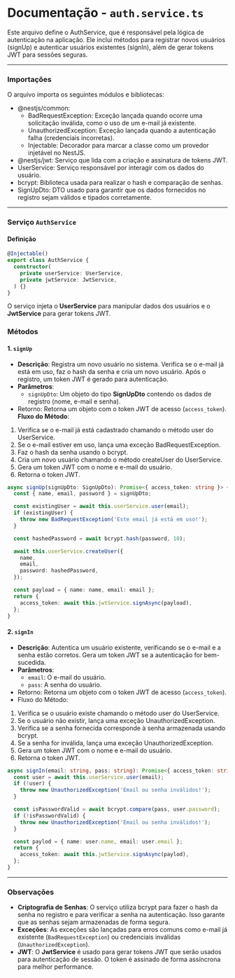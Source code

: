 # Documentação - `auth.service.ts`
Este arquivo define o AuthService, que é responsável pela lógica de autenticação na aplicação. Ele inclui métodos para registrar novos usuários (signUp) e autenticar usuários existentes (signIn), além de gerar tokens JWT para sessões seguras.

---

### Importações
O arquivo importa os seguintes módulos e bibliotecas:

* @nestjs/common:
  * BadRequestException: Exceção lançada quando ocorre uma solicitação inválida, como o uso de um e-mail já existente.
  * UnauthorizedException: Exceção lançada quando a autenticação falha (credenciais incorretas).
  * Injectable: Decorador para marcar a classe como um provedor injetável no NestJS.
* @nestjs/jwt: Serviço que lida com a criação e assinatura de tokens JWT.
* UserService: Serviço responsável por interagir com os dados do usuário.
* bcrypt: Biblioteca usada para realizar o hash e comparação de senhas.
* SignUpDto: DTO usado para garantir que os dados fornecidos no registro sejam válidos e tipados corretamente.

---

### Serviço `AuthService`
#### Definição
```typescript
@Injectable()
export class AuthService {
  constructor(
    private userService: UserService,
    private jwtService: JwtService,
  ) {}
}
```
O serviço injeta o **UserService** para manipular dados dos usuários e o **JwtService** para gerar tokens JWT.

### Métodos
#### 1. `signUp`
* **Descrição**: Registra um novo usuário no sistema. Verifica se o e-mail já está em uso, faz o hash da senha e cria um novo usuário. Após o registro, um token JWT é gerado para autenticação.
* **Parâmetros**:
  * `signUpDto`: Um objeto do tipo **SignUpDto** contendo os dados de registro (nome, e-mail e senha).
* Retorno: Retorna um objeto com o token JWT de acesso (`access_token`).
**Fluxo do Método**:
1. Verifica se o e-mail já está cadastrado chamando o método user do UserService.
2. Se o e-mail estiver em uso, lança uma exceção BadRequestException.
3. Faz o hash da senha usando o bcrypt.
4. Cria um novo usuário chamando o método createUser do UserService.
5. Gera um token JWT com o nome e e-mail do usuário.
6. Retorna o token JWT.
```typescript
async signUp(signUpDto: SignUpDto): Promise<{ access_token: string }> {
  const { name, email, password } = signUpDto;

  const existingUser = await this.userService.user(email);
  if (existingUser) {
    throw new BadRequestException('Este email já está em uso!');
  }

  const hashedPassword = await bcrypt.hash(password, 10);

  await this.userService.createUser({
    name,
    email,
    password: hashedPassword,
  });

  const payload = { name: name, email: email };
  return {
    access_token: await this.jwtService.signAsync(payload),
  };
}
```
#### 2. `signIn`
* **Descrição**: Autentica um usuário existente, verificando se o e-mail e a senha estão corretos. Gera um token JWT se a autenticação for bem-sucedida.
* **Parâmetros**:
  * `email`: O e-mail do usuário.
  * `pass`: A senha do usuário.
* Retorno: Retorna um objeto com o token JWT de acesso (`access_token`).
* Fluxo do Método:
1. Verifica se o usuário existe chamando o método user do UserService.
2. Se o usuário não existir, lança uma exceção UnauthorizedException.
3. Verifica se a senha fornecida corresponde à senha armazenada usando bcrypt.
4. Se a senha for inválida, lança uma exceção UnauthorizedException.
5. Gera um token JWT com o nome e e-mail do usuário.
6. Retorna o token JWT.
```typescript
async signIn(email: string, pass: string): Promise<{ access_token: string }> {
  const user = await this.userService.user(email);
  if (!user) {
    throw new UnauthorizedException('Email ou senha inválidos!');
  }

  const isPasswordValid = await bcrypt.compare(pass, user.password);
  if (!isPasswordValid) {
    throw new UnauthorizedException('Email ou senha inválidos!');
  }

  const paylod = { name: user.name, email: user.email };
  return {
    access_token: await this.jwtService.signAsync(paylod),
  };
}
```

---

### Observações
* **Criptografia de Senhas**: O serviço utiliza bcrypt para fazer o hash da senha no registro e para verificar a senha na autenticação. Isso garante que as senhas sejam armazenadas de forma segura.
* **Exceções**: As exceções são lançadas para erros comuns como e-mail já existente (`BadRequestException`) ou credenciais inválidas (`UnauthorizedException`).
* **JWT**: O **JwtService** é usado para gerar tokens JWT que serão usados para autenticação de sessão. O token é assinado de forma assíncrona para melhor performance.
